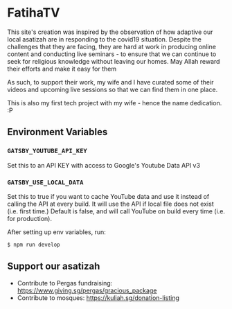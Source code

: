 # FatihaTV

This site's creation was inspired by the observation of how adaptive our local asatizah are in responding to the covid19 situation. Despite the challenges that they are facing, they are hard at work in producing online content and conducting live seminars - to ensure that we can continue to seek for religious knowledge without leaving our homes. May Allah reward their efforts and make it easy for them  

As such, to support their work, my wife and I have curated some of their videos and upcoming live sessions so that we can find them in one place.

This is also my first tech project with my wife - hence the name dedication. :P

## Environment Variables

### `GATSBY_YOUTUBE_API_KEY` 

Set this to an API KEY with access to Google's Youtube Data API v3

### `GATSBY_USE_LOCAL_DATA`

Set this to true if you want to cache YouTube data and use it instead of calling the API at every build. It will use the API if local file does not exist (i.e. first time.) Default is false, and will call YouTube on build every time (i.e. for production).

After setting up env variables, run:

```bash
$ npm run develop
```


## Support our asatizah

- Contribute to Pergas fundraising: https://www.giving.sg/pergas/gracious_package
- Contribute to mosques: https://kuliah.sg/donation-listing

